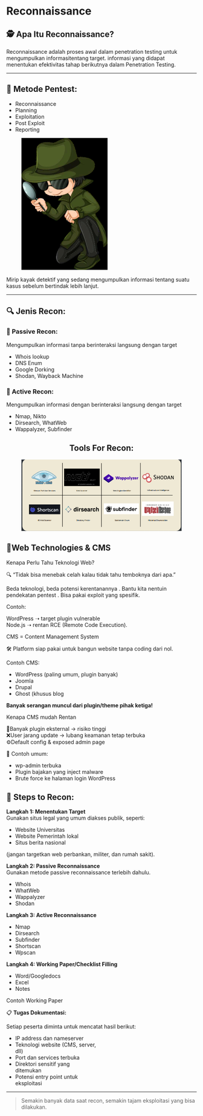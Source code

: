 # Reconnaissance

## 🕵️ Apa Itu Reconnaissance?

Reconnaissance adalah proses awal dalam penetration testing untuk mengumpulkan informasitentang target.
&#x20;informasi yang didapat menentukan efektivitas tahap berikutnya dalam Penetration Testing.

***

## 📖 Metode Pentest:

* Reconnaissance
* Planning
* Exploitation
* Post Exploit
* Reporting

<figure><img src=".gitbook/assets/image (5).png" alt="" width="228"><figcaption></figcaption></figure>

Mirip kayak detektif yang sedang
&#x20;mengumpulkan informasi tentang
&#x20;suatu kasus sebelum bertindak lebih lanjut.

***

## 🔍 Jenis Recon:

### 🧘 Passive Recon:

Mengumpulkan informasi tanpa
&#x20;berinteraksi langsung dengan target

* Whois lookup
* DNS Enum
* Google Dorking
* Shodan, Wayback Machine

### 🔨 Active Recon:

Mengumpulkan informasi dengan
&#x20;berinteraksi langsung dengan target

* Nmap, Nikto
* Dirsearch, WhatWeb
* Wappalyzer, Subfinder

<h2 align="center">Tools For Recon:</h2>

<figure><img src=".gitbook/assets/Screenshot 2025-07-01 101717.png" alt=""><figcaption></figcaption></figure>

## 🧠Web Technologies & CMS

Kenapa Perlu Tahu Teknologi Web?

🔍 “Tidak bisa menebak celah kalau tidak tahu
&#x20;temboknya dari apa.”

Beda teknologi, beda potensi kerentanannya
. Bantu kita nentuin pendekatan pentest
. Bisa pakai exploit yang spesifik.

Contoh:

WordPress ➝ target plugin vulnerable
\
Node.js ➝ rentan RCE (Remote Code Execution).



CMS = Content Management System

🛠 Platform siap pakai untuk bangun website tanpa coding dari nol.

Contoh CMS:

* WordPress (paling umum, plugin banyak)
* Joomla
* Drupal
* Ghost (khusus blog

**Banyak serangan muncul dari plugin/theme pihak ketiga!**

Kenapa CMS mudah Rentan

🔨Banyak plugin eksternal → risiko tinggi
\
❌User jarang update → lubang keamanan tetap terbuka
\
⚙️Default config & exposed admin page



🛑 Contoh umum:

* wp-admin terbuka
* Plugin bajakan yang inject malware
* Brute force ke halaman login WordPress

## 📝 Steps to Recon:

**Langkah 1: Menentukan Target**
\
Gunakan situs legal yang umum diakses publik, seperti:

* Website Universitas
* Website Pemerintah lokal
* Situs berita nasional

(jangan targetkan web perbankan, militer, dan rumah sakit).



**Langkah 2: Passive Reconnaissance**
\
Gunakan metode passive reconnaissance terlebih dahulu.

* Whois
* WhatWeb
* Wappalyzer
* Shodan



**Langkah 3: Active Reconnaissance**

* Nmap
* Dirsearch
* Subfinder
* Shortscan
* Wpscan

**Langkah 4: Working Paper/Checklist Filling**

* Word/Googledocs
* Excel
* Notes

Contoh Working Paper



📋 **Tugas Dokumentasi:**

Setiap peserta diminta untuk
&#x20;mencatat hasil berikut:

* IP address dan nameserver
* Teknologi website (CMS, server,
  \
  dll)
* Port dan services terbuka
* Direktori sensitif yang
  \
  ditemukan
* Potensi entry point untuk
  \
  eksploitasi



***

> Semakin banyak data saat recon, semakin tajam eksploitasi yang bisa dilakukan.
